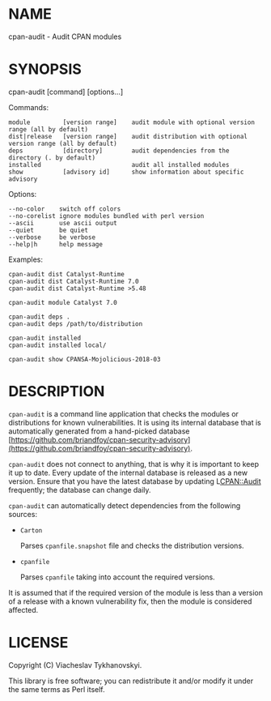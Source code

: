 # NAME

cpan-audit - Audit CPAN modules

# SYNOPSIS

cpan-audit \[command\] \[options...\]

Commands:

    module         [version range]    audit module with optional version range (all by default)
    dist|release   [version range]    audit distribution with optional version range (all by default)
    deps           [directory]        audit dependencies from the directory (. by default)
    installed                         audit all installed modules
    show           [advisory id]      show information about specific advisory

Options:

    --no-color    switch off colors
    --no-corelist ignore modules bundled with perl version
    --ascii       use ascii output
    --quiet       be quiet
    --verbose     be verbose
    --help|h      help message

Examples:

    cpan-audit dist Catalyst-Runtime
    cpan-audit dist Catalyst-Runtime 7.0
    cpan-audit dist Catalyst-Runtime >5.48

    cpan-audit module Catalyst 7.0

    cpan-audit deps .
    cpan-audit deps /path/to/distribution

    cpan-audit installed
    cpan-audit installed local/

    cpan-audit show CPANSA-Mojolicious-2018-03

# DESCRIPTION

`cpan-audit` is a command line application that checks the modules or distributions for known vulnerabilities. It is using
its internal database that is automatically generated from a hand-picked database
[https://github.com/briandfoy/cpan-security-advisory](https://github.com/briandfoy/cpan-security-advisory).

`cpan-audit` does not connect to anything, that is why it is important
to keep it up to date. Every update of the internal database is
released as a new version. Ensure that you have the latest database by
updating L<CPAN::Audit> frequently; the database can change daily.

`cpan-audit` can automatically detect dependencies from the following sources:

- `Carton`

    Parses `cpanfile.snapshot` file and checks the distribution versions.

- `cpanfile`

    Parses `cpanfile` taking into account the required versions.

It is assumed that if the required version of the module is less than a version of a release with a known vulnerability
fix, then the module is considered affected.

# LICENSE

Copyright (C) Viacheslav Tykhanovskyi.

This library is free software; you can redistribute it and/or modify
it under the same terms as Perl itself.
